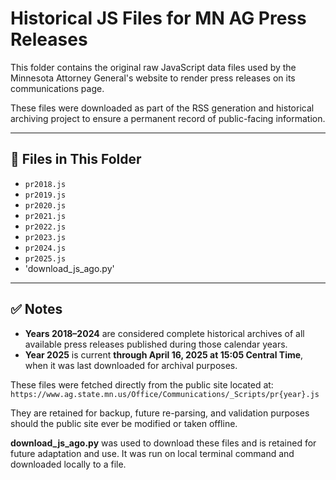 # Historical JS Files for MN AG Press Releases

This folder contains the original raw JavaScript data files used by the Minnesota Attorney General's website to render press releases on its communications page.

These files were downloaded as part of the RSS generation and historical archiving project to ensure a permanent record of public-facing information.

---

## 📁 Files in This Folder

- `pr2018.js`
- `pr2019.js`
- `pr2020.js`
- `pr2021.js`
- `pr2022.js`
- `pr2023.js`
- `pr2024.js`
- `pr2025.js`
- 'download_js_ago.py'

---

## ✅ Notes

- **Years 2018–2024** are considered complete historical archives of all available press releases published during those calendar years.
- **Year 2025** is current **through April 16, 2025 at 15:05 Central Time**, when it was last downloaded for archival purposes.

These files were fetched directly from the public site located at:  
`https://www.ag.state.mn.us/Office/Communications/_Scripts/pr{year}.js`

They are retained for backup, future re-parsing, and validation purposes should the public site ever be modified or taken offline.

**download_js_ago.py** was used to download these files and is retained for future adaptation and use.  It was run on local terminal command and downloaded locally to a file.
